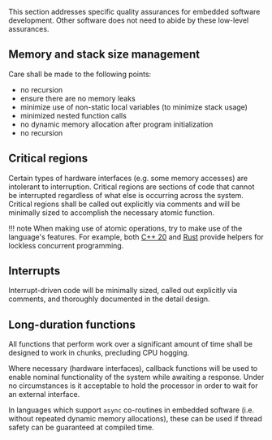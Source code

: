 This section addresses specific quality assurances for embedded software development. Other software does not need to abide by these low-level assurances.

## Memory and stack size management

Care shall be made to the following points:

+ no recursion
+ ensure there are no memory leaks
+ minimize use of non-static local variables (to minimize stack usage)
+ minimized nested function calls
+ no dynamic memory allocation after program initialization
+ no recursion


## Critical regions

Certain types of hardware interfaces (e.g. some memory accesses) are intolerant to interruption. Critical regions are sections of code that cannot be interrupted regardless of what else is occurring across the system. Critical regions shall be called out explicitly via comments and will be minimally sized to accomplish the necessary atomic function.

!!! note
    When making use of atomic operations, try to make use of the language's features. For example, both [C++ 20](https://en.cppreference.com/w/cpp/atomic) and [Rust](https://doc.rust-lang.org/core/sync/atomic/index.html) provide helpers for lockless concurrent programming.

## Interrupts

Interrupt-driven code will be minimally sized, called out explicitly via comments, and thoroughly documented in the detail design.

## Long-duration functions

All functions that perform work over a significant amount of time shall be designed to work in chunks, precluding CPU hogging.

Where necessary (hardware interfaces), callback functions will be used to enable nominal functionality of the system while awaiting a response. Under no circumstances is it acceptable to hold the processor in order to wait for an external interface.

In languages which support `async` co-routines in embedded software (i.e. without repeated dynamic memory allocations), these can be used if thread safety can be guaranteed at compiled time.
